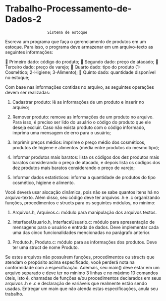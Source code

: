 # Trabalho-Processamento-de-Dados-2

                       Sistema de estoque
                      
Escreva um programa que faça o gerenciamento de produtos em um estoque.
Para isso, o programa deve armazenar em um arquivo-texto as seguintes
informações:

 Primeiro dado: código do produto;
 Segundo dado: preço de atacado;
 Terceiro dado: preço de varejo;
 Quarto dado: tipo do produto (1-Cosmético; 2-Higiene; 3-Alimento);
 Quinto dado: quantidade disponível no estoque;

Com base nas informações contidas no arquivo, as seguintes operações devem
ser realizadas:

1. Cadastrar produto: lê as informações de um produto e inserir no arquivo;

2. Remover produto: remove as informações de um produto no arquivo.
Para isso, é preciso ser lido do usuário o código do produto que ele
deseja excluir. Caso não exista produto com o código informado, imprima
uma mensagem de erro para o usuário;

3. Imprimir preços médios: imprime o preço médio dos cosméticos,
produtos de higiene e alimentos (média entre produtos do mesmo tipo);

4. Informar produtos mais baratos: lista os códigos dos dez produtos mais
baratos considerando o preço de atacado, e depois lista os códigos dos
dez produtos mais baratos considerando o preço de varejo;

5. Informar dados estatísticos: informa a quantidade de produtos do tipo
cosmético, higiene e alimento.

Você deverá usar alocação dinâmica, pois não se sabe quantos itens há no
arquivo-texto. Além disso, seu código deve ter arquivos .h e .c organizando
funções, procedimentos e structs para os seguintes módulos, no mínimo:

1. Arquivos.h, Arquivos.c: módulo para manipulação dos arquivos textos.

2. InterfaceUsuario.h, InterfaceUsuario.c: módulo para apresentação de
mensagens para o usuário e entrada de dados. Deve implementar cada
uma das cinco funcionalidades mencionadas no parágrafo anterior.

3. Produto.h, Produto.c: módulo para as informações dos produtos. Deve
ter uma struct de nome Produto.

Se estes arquivos não possuírem funções, procedimentos ou structs que
atendam o propósito acima especificado, você perderá nota na conformidade
com a especificação.
Ademais, seu main() deve estar em um arquivo separado e deve ter no mínimo
3 linhas e no máximo 10 comandos úteis, isto é, chamadas de funções e/ou
procedimentos declarados em seus arquivos .h e .c e declaração de variáveis
que realmente estão sendo usadas. Entregar um main que não atenda estas
especificações, anula seu trabalho.
